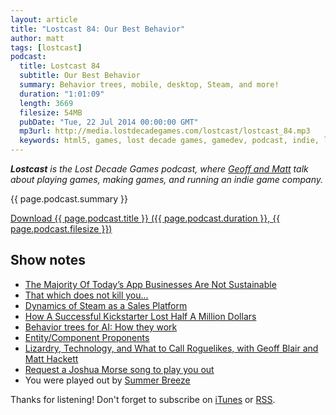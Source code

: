 ```yaml
---
layout: article
title: "Lostcast 84: Our Best Behavior"
author: matt
tags: [lostcast]
podcast:
  title: Lostcast 84
  subtitle: Our Best Behavior
  summary: Behavior trees, mobile, desktop, Steam, and more!
  duration: "1:01:09"
  length: 3669
  filesize: 54MB
  pubDate: "Tue, 22 Jul 2014 00:00:00 GMT"
  mp3url: http://media.lostdecadegames.com/lostcast/lostcast_84.mp3
  keywords: html5, games, lost decade games, gamedev, podcast, indie, lostcast
---
```

_**Lostcast** is the Lost Decade Games podcast, where [Geoff and Matt](/about/) talk about playing games, making games, and running an indie game company._

{{ page.podcast.summary }}

<a class="download-podcast" href="{{ page.podcast.mp3url }}">
	Download {{ page.podcast.title }} ({{ page.podcast.duration }}, {{ page.podcast.filesize }})
</a>

## Show notes

* [The Majority Of Today’s App Businesses Are Not Sustainable](http://techcrunch.com/2014/07/21/the-majority-of-todays-app-businesses-are-not-sustainable/)
* [That which does not kill you...](http://www.gamesindustry.biz/articles/2014-07-21-that-which-does-not-kill-you)
* [Dynamics of Steam as a Sales Platform](http://www.gamasutra.com/blogs/BurakTezateser/20140717/220624/Dynamics_of_Steam_as_a_Sales_Platform.php)
* [How A Successful Kickstarter Lost Half A Million Dollars](http://kotaku.com/how-a-successful-kickstarter-lost-half-a-million-dollar-1608877998)
* [Behavior trees for AI: How they work](http://www.gamasutra.com/blogs/ChrisSimpson/20140717/221339/Behavior_trees_for_AI_How_they_work.php)
* [Entity/Component Proponents](/lostcast-27/)
* [Lizardry, Technology, and What to Call Roguelikes, with Geoff Blair and Matt Hackett](http://etao.wordpress.com/tag/a-wizards-lizard/)
* [Request a Joshua Morse song to play you out](http://forum.lostdecadegames.com/topic/22/song-suggestions)
* You were played out by [Summer Breeze](https://www.youtube.com/watch?v=iD6J81dEFJc)

Thanks for listening! Don't forget to subscribe on [iTunes](http://itunes.apple.com/us/podcast/lostcast/id481950724) or [RSS](/lostcast.xml).
